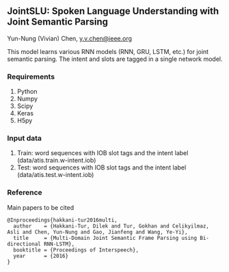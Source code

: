 ## JointSLU: Spoken Language Understanding with Joint Semantic Parsing

Yun-Nung (Vivian) Chen, y.v.chen@ieee.org

This model learns various RNN models (RNN, GRU, LSTM, etc.) for joint semantic parsing.
The intent and slots are tagged in a single network model.

### Requirements
1. Python
2. Numpy
3. Scipy
4. Keras
5. H5py

### Input data
1. Train: word sequences with IOB slot tags and the intent label (data/atis.train.w-intent.iob)
2. Test: word sequences with IOB slot tags and the intent label (data/atis.test.w-intent.iob)


### Reference

Main papers to be cited
```
@Inproceedings{hakkani-tur2016multi,
  author    = {Hakkani-Tur, Dilek and Tur, Gokhan and Celikyilmaz, Asli and Chen, Yun-Nung and Gao, Jianfeng and Wang, Ye-Yi},
  title     = {Multi-Domain Joint Semantic Frame Parsing using Bi-directional RNN-LSTM},
  booktitle = {Proceedings of Interspeech},
  year      = {2016}
}


